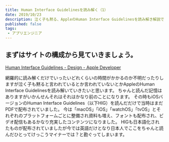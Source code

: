 ```yaml
---
title: Human Interface Guidelinesを読み解く（1）
date: 2019/10/23
description: 泣く子も黙る、AppleのHuman Interface Guidelinesを読み解き解説できたらと思います。
published: false
tags: 
 - アプリエンジニア
---
```


## まずはサイトの構成から見ていきましょう。

[Human Interface Guidelines - Design - Apple Developer](https://developer.apple.com/design/resources/)

網羅的に読み解くだけでいったいどれくらいの時間がかかるのか不明だったりしますが泣く子も黙ると言われているとか言われていないとかAppleのHuman Interface Guidelinesを読み解いていきたいと思います。
ちゃんと読んだ記憶はありますがいかんせんそれはそれはかなり前のことになります。
その時もiOSバージョンのHuman Interface Guidelines（以下HIG）を読んだだけで当時はまだPDFで配布されていました。
今は「macOS」「iOS」「watchOS」「tvOS」とそれぞれのプラットフォームごとに整備され資料も増え、フォントも配布され、ビデオ配信もあるかなり充実したコンテンツになりました。
HIGも日本語化されたものが配布されていましたが今では英語だけとなり日本人でここをちゃんと読んだひとってけっこうマイナーでは？と勘ぐってしまいます。
